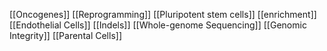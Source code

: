 [[Oncogenes]]
[[Reprogramming]]
[[Pluripotent stem cells]]
[[enrichment]]
[[Endothelial Cells]]
[[Indels]]
[[Whole-genome Sequencing]]
[[Genomic Integrity]]
[[Parental Cells]]
